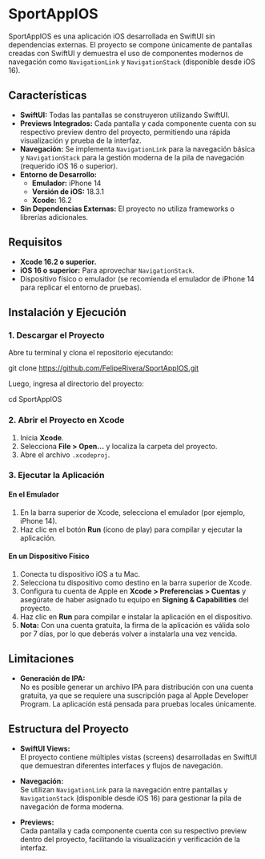 # SportAppIOS

SportAppIOS es una aplicación iOS desarrollada en SwiftUI sin dependencias externas. El proyecto se compone únicamente de pantallas creadas con SwiftUI y demuestra el uso de componentes modernos de navegación como `NavigationLink` y `NavigationStack` (disponible desde iOS 16).

## Características

- **SwiftUI:** Todas las pantallas se construyeron utilizando SwiftUI.
- **Previews Integrados:** Cada pantalla y cada componente cuenta con su respectivo preview dentro del proyecto, permitiendo una rápida visualización y prueba de la interfaz.
- **Navegación:** Se implementa `NavigationLink` para la navegación básica y `NavigationStack` para la gestión moderna de la pila de navegación (requerido iOS 16 o superior).
- **Entorno de Desarrollo:**  
  - **Emulador:** iPhone 14  
  - **Versión de iOS:** 18.3.1  
  - **Xcode:** 16.2
- **Sin Dependencias Externas:** El proyecto no utiliza frameworks o librerías adicionales.

## Requisitos

- **Xcode 16.2 o superior.**
- **iOS 16 o superior:** Para aprovechar `NavigationStack`.
- Dispositivo físico o emulador (se recomienda el emulador de iPhone 14 para replicar el entorno de pruebas).

## Instalación y Ejecución

### 1. Descargar el Proyecto

Abre tu terminal y clona el repositorio ejecutando:

git clone https://github.com/FelipeRivera/SportAppIOS.git

Luego, ingresa al directorio del proyecto:

cd SportAppIOS


### 2. Abrir el Proyecto en Xcode

1. Inicia **Xcode**.
2. Selecciona **File > Open...** y localiza la carpeta del proyecto.
3. Abre el archivo `.xcodeproj`.

### 3. Ejecutar la Aplicación

#### En el Emulador

1. En la barra superior de Xcode, selecciona el emulador (por ejemplo, iPhone 14).
2. Haz clic en el botón **Run** (ícono de play) para compilar y ejecutar la aplicación.

#### En un Dispositivo Físico

1. Conecta tu dispositivo iOS a tu Mac.
2. Selecciona tu dispositivo como destino en la barra superior de Xcode.
3. Configura tu cuenta de Apple en **Xcode > Preferencias > Cuentas** y asegúrate de haber asignado tu equipo en **Signing & Capabilities** del proyecto.
4. Haz clic en **Run** para compilar e instalar la aplicación en el dispositivo.
5. **Nota:** Con una cuenta gratuita, la firma de la aplicación es válida solo por 7 días, por lo que deberás volver a instalarla una vez vencida.

## Limitaciones

- **Generación de IPA:**  
  No es posible generar un archivo IPA para distribución con una cuenta gratuita, ya que se requiere una suscripción paga al Apple Developer Program. La aplicación está pensada para pruebas locales únicamente.

## Estructura del Proyecto

- **SwiftUI Views:**  
  El proyecto contiene múltiples vistas (screens) desarrolladas en SwiftUI que demuestran diferentes interfaces y flujos de navegación.
  
- **Navegación:**  
  Se utilizan `NavigationLink` para la navegación entre pantallas y `NavigationStack` (disponible desde iOS 16) para gestionar la pila de navegación de forma moderna.

- **Previews:**  
  Cada pantalla y cada componente cuenta con su respectivo preview dentro del proyecto, facilitando la visualización y verificación de la interfaz.
